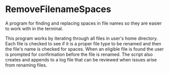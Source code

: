 # RemoveFilenameSpaces
A program for finding and replacing spaces in file names so they are easier to work with in the terminal.

This program works by iterating through all files in user's home directory.
Each file is checked to see if it is a proper file type to be renamed and then the file's name is checked for spaces.
When an eligible file is found the user is prompted for confirmation before the file is renamed.
The script also creates and appends to a log file that can be reviewed when issues arise from renaming files.
